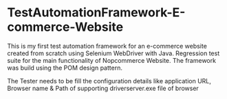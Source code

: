 # TestAutomationFramework-E-commerce-Website
This is my first test automation framework for an e-commerce website created from scratch using Selenium WebDriver with Java.
Regression test suite for the main functionality of Nopcommerce Website.
The framework was build using the POM design pattern.

The Tester needs to be fill the configuration details like
application URL,
Browser name &
Path of supporting driverserver.exe file of browser
